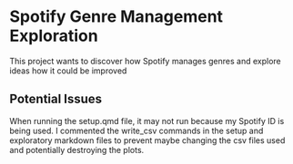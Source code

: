 # Spotify Genre Management Exploration
This project wants to discover how Spotify manages genres and explore ideas how it could be improved

## Potential Issues
When running the setup.qmd file, it may not run because my Spotify ID is being used.
I commented the write_csv commands in the setup and exploratory markdown files to prevent maybe changing the csv files used and potentially
destroying the plots.

